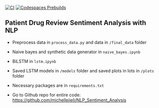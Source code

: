 [![CI](https://github.com/nogibjj/mlops-template/actions/workflows/cicd.yml/badge.svg?branch=GPU)](https://github.com/nogibjj/mlops-template/actions/workflows/cicd.yml)
[![Codespaces Prebuilds](https://github.com/nogibjj/mlops-template/actions/workflows/codespaces/create_codespaces_prebuilds/badge.svg?branch=GPU)](https://github.com/nogibjj/mlops-template/actions/workflows/codespaces/create_codespaces_prebuilds)

## Patient Drug Review Sentiment Analysis with NLP

* Preprocess data in `process_data.py` and data in `/final_data` folder

* Naive bayes and synthetic data generator in `naive_bayes.ipynb`

* BiLSTM in `lstm.ipynb`

* Saved LSTM models in `/models` folder and saved plots in lots in `/plots` folder

* Necessary packages are in `requirements.txt`

* Go to Github repo for entire code: https://github.com/michellejieli/NLP_Sentiment_Analysis